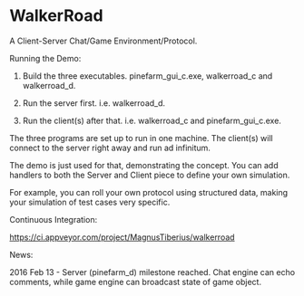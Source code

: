 # WalkerRoad
A Client-Server Chat/Game Environment/Protocol.

Running the Demo:

1) Build the three executables. pinefarm_gui_c.exe, walkerroad_c and walkerroad_d.

2) Run the server first. i.e. walkerroad_d.

3) Run the client(s) after that. i.e. walkerroad_c and pinefarm_gui_c.exe.


The three programs are set up to run in one machine. The client(s) will connect to the server right away and run ad infinitum.

The demo is just used for that, demonstrating the concept. You can add handlers to both the Server and Client piece to define your own simulation.

For example, you can roll your own protocol using structured data, making your simulation of test cases very specific.

Continuous Integration:

https://ci.appveyor.com/project/MagnusTiberius/walkerroad

News:

2016 Feb 13 - Server (pinefarm_d) milestone reached. Chat engine can echo comments, while game engine can broadcast state of game object.

